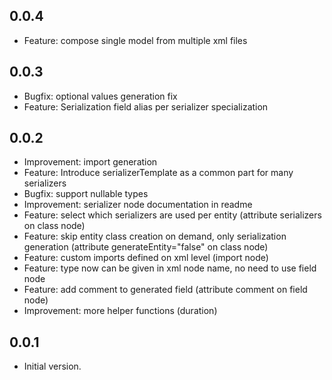## 0.0.4
- Feature: compose single model from multiple xml files

## 0.0.3
- Bugfix: optional values generation fix
- Feature: Serialization field alias per serializer specialization

## 0.0.2

- Improvement: import generation
- Feature: Introduce serializerTemplate as a common part for many serializers
- Bugfix: support nullable types
- Improvement: serializer node documentation in readme
- Feature: select which serializers are used per entity (attribute serializers on class node)
- Feature: skip entity class creation on demand, only serialization generation (attribute generateEntity="false" on class node)
- Feature: custom imports defined on xml level (import node)
- Feature: type now can be given in xml node name, no need to use field node
- Feature: add comment to generated field (attribute comment on field node)
- Improvement: more helper functions (duration)

## 0.0.1

- Initial version.
